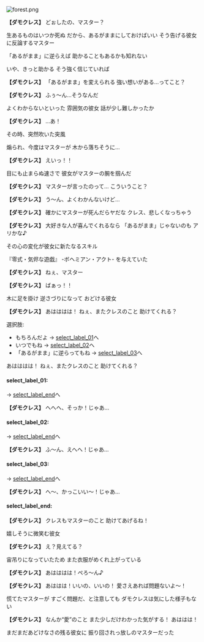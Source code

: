 
![forest.png](../images/backgrounds/forest.png)

**【ダモクレス】**
どぉしたの、マスター？

生あるものはいつか死ぬ
だから、あるがままにしておけばいい
そう告げる彼女に反論するマスター

「あるがまま」に逆らえば
助かることもあるかも知れない

いや、きっと助かる
そう強く信じていれば

**【ダモクレス】**
「あるがまま」を変えられる
強い想いがある…ってこと？

**【ダモクレス】**
ふぅ～ん…そうなんだ

よくわからないといった
雰囲気の彼女
話が少し難しかったか

**【ダモクレス】**
…あ！

その時、突然吹いた突風

煽られ、今度はマスターが
木から落ちそうに…

**【ダモクレス】**
えいっ！！

目にも止まらぬ速さで
彼女がマスターの腕を掴んだ

**【ダモクレス】**
マスターが言ったのって…
こういうこと？

**【ダモクレス】**
う～ん、よくわかんないけど…

**【ダモクレス】**
確かにマスターが死んだらヤだな
クレス、悲しくなっちゃう

**【ダモクレス】**
大好きな人が喜んでくれるなら
「あるがまま」じゃないのも
アリかな♪

その心の変化が彼女に新たなるスキル

『零式・気侭な遊戯』
-ボヘミアン・アクト-
を与えていた

**【ダモクレス】**
ねぇ、マスター

**【ダモクレス】**
ばぁっ！！

木に足を掛け
逆さづりになって
おどける彼女

**【ダモクレス】**
あはははは！
ねぇ、またクレスのこと
助けてくれる？

選択肢:
- もちろんだよ → [select_label_01](#select_label_01)へ
- いつでもね → [select_label_02](#select_label_02)へ
- 「あるがまま」に逆らってもね → [select_label_03](#select_label_03)へ

あはははは！
ねぇ、またクレスのこと
助けてくれる？

#### select_label_01:
 → [select_label_end](#select_label_end)へ

**【ダモクレス】**
へへへ、そっか！じゃあ…

#### select_label_02:
 → [select_label_end](#select_label_end)へ

**【ダモクレス】**
ふ～ん、えへへ！じゃあ…

#### select_label_03:
 → [select_label_end](#select_label_end)へ

**【ダモクレス】**
へ～、かっこいい～！じゃあ…

#### select_label_end:

**【ダモクレス】**
クレスもマスターのこと
助けてあげるね！

嬉しそうに微笑む彼女

**【ダモクレス】**
え？見えてる？

宙吊りになっていたため
また衣服がめくれ上がっている

**【ダモクレス】**
あはははは！ぺろ～ん♪

**【ダモクレス】**
あははは！いいの、いいの！
愛さえあれば問題ないよ～！

慌てたマスターが
すごく問題だ、と注意しても
ダモクレスは気にした様子もない

**【ダモクレス】**
なんか“愛”のこと
また少しだけわかった気がする！
あははは！ 

まだまだあどけなさの残る彼女に
振り回されっ放しのマスターだった

